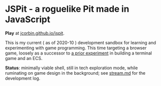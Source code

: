 # JSPit - a roguelike Pit made in JavaScript

**Play** at [jcorbin.github.io/jspit](https://jcorbin.github.io/jspit).

This is my current ( as of 2020-10 ) development sandbox for learning and
experimenting with game programming. This time targeting a browser game,
loosely as a successor to [a prior
experiment](https://github.com/jcorbin/execs/blob/twentyone) in building a
terminal game and an ECS.

**Status**: minimally viable shell, still in tech exploration mode, while
ruminating on game design in the background; see [stream.md](stream.md) for the
development log.
